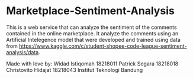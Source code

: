 # Marketplace-Sentiment-Analysis
This is a web service that can analyze the sentiment of the comments contained in the online marketplace. It analyze the comments using an Artificial Intelegence model that were developed and trained using data from https://www.kaggle.com/c/student-shopee-code-league-sentiment-analysis/data.

Made with love by:
Widad Istiqomah 18218011
Patrick Segara 18218018
Christovito Hidajat 18218043
Institut Teknologi Bandung
